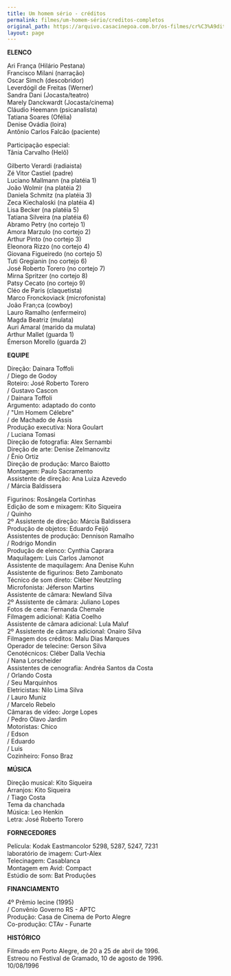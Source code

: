 ```yaml
---
title: Um homem sério - créditos
permalink: filmes/um-homem-sério/creditos-completos
original_path: https://arquivo.casacinepoa.com.br/os-filmes/cr%C3%A9ditos/um-homem-s%C3%A9rio.html
layout: page
---
```

**ELENCO**

Ari França (Hilário Pestana)\
Francisco Milani (narração)\
Oscar Simch (descobridor)\
Leverdógil de Freitas (Werner)\
Sandra Dani (Jocasta/teatro)\
Marely Danckwardt (Jocasta/cinema)\
Cláudio Heemann (psicanalista)\
Tatiana Soares (Ofélia)\
Denise Ovádia (loira)\
Antônio Carlos Falcão (paciente)

Participação especial:\
Tânia Carvalho (Helô)

Gilberto Verardi (radiaista)\
Zé Vitor Castiel (padre)\
Luciano Mallmann (na platéia 1)\
João Wolmir (na platéia 2)\
Daniela Schmitz (na platéia 3)\
Zeca Kiechaloski (na platéia 4)\
Lisa Becker (na platéia 5)\
Tatiana Silveira (na platéia 6)\
Abramo Petry (no cortejo 1)\
Amora Marzulo (no cortejo 2)\
Arthur Pinto (no cortejo 3)\
Eleonora Rizzo (no cortejo 4)\
Giovana Figueiredo (no cortejo 5)\
Tuti Gregianin (no cortejo 6)\
José Roberto Torero (no cortejo 7)\
Mirna Spritzer (no cortejo 8)\
Patsy Cecato (no cortejo 9)\
Cléo de Paris (claquetista)\
Marco Fronckoviack (microfonista)\
João Fran;ca (cowboy)\
Lauro Ramalho (enfermeiro)\
Magda Beatriz (mulata)\
Auri Amaral (marido da mulata)\
Arthur Mallet (guarda 1)\
Émerson Morello (guarda 2)

**EQUIPE**

Direção: Dainara Toffoli\
/ Diego de Godoy\
Roteiro: José Roberto Torero\
/ Gustavo Cascon\
/ Dainara Toffoli\
Argumento: adaptado do conto\
/ "Um Homem Célebre"\
/ de Machado de Assis\
Produção executiva: Nora Goulart\
/ Luciana Tomasi\
Direção de fotografia: Alex Sernambi\
Direção de arte: Denise Zelmanovitz\
/ Ênio Ortiz\
Direção de produção: Marco Baiotto\
Montagem: Paulo Sacramento\
Assistente de direção: Ana Luiza Azevedo\
/ Márcia Baldissera

Figurinos: Rosângela Cortinhas\
Edição de som e mixagem: Kito Siqueira\
/ Quinho\
2º Assistente de direção: Márcia Baldissera\
Produção de objetos: Eduardo Feijó\
Assistentes de produção: Dennison Ramalho\
/ Rodrigo Mondin\
Produção de elenco: Cynthia Caprara\
Maquilagem: Luis Carlos Jamonot\
Assistente de maquilagem: Ana Denise Kuhn\
Assistente de figurinos: Beto Zambonato\
Técnico de som direto: Cléber Neutzling\
Microfonista: Jéferson Martins\
Assistente de câmara: Newland Silva\
2º Assistente de câmara: Juliano Lopes\
Fotos de cena: Fernanda Chemale\
Filmagem adicional: Kátia Coelho\
Assistente de câmara adicional: Lula Maluf\
2º Assistente de câmara adicional: Onairo Silva\
Filmagem dos créditos: Malu Dias Marques\
Operador de telecine: Gerson Silva\
Cenotécnicos: Cléber Dalla Vechia\
/ Nana Lorscheider\
Assistentes de cenografia: Andréa Santos da Costa\
/ Orlando Costa\
/ Seu Marquinhos\
Eletricistas: Nilo Lima Silva\
/ Lauro Muniz\
/ Marcelo Rebelo\
Câmaras de vídeo: Jorge Lopes\
/ Pedro Olavo Jardim\
Motoristas: Chico\
/ Edson\
/ Eduardo\
/ Luis\
Cozinheiro: Fonso Braz

**MÚSICA**

Direção musical: Kito Siqueira\
Arranjos: Kito Siqueira\
/ Tiago Costa\
Tema da chanchada\
Música: Leo Henkin\
Letra: José Roberto Torero

**FORNECEDORES**

Película: Kodak Eastmancolor 5298, 5287, 5247, 7231\
laboratório de imagem: Curt-Alex\
Telecinagem: Casablanca\
Montagem em Avid: Compact\
Estúdio de som: Bat Produções

**FINANCIAMENTO**

4º Prêmio Iecine (1995)\
/ Convênio Governo RS - APTC\
Produção: Casa de Cinema de Porto Alegre\
Co-produção: CTAv - Funarte

**HISTÓRICO**

Filmado em Porto Alegre, de 20 a 25 de abril de 1996.\
Estreou no Festival de Gramado, 10 de agosto de 1996.\
10/08/1996